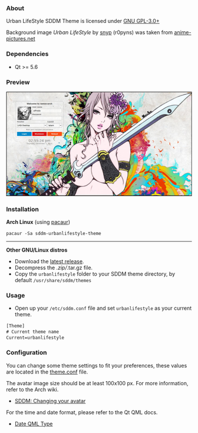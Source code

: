 ### About
Urban LifeStyle SDDM Theme is licensed under [GNU GPL-3.0+](https://www.gnu.org/licenses/gpl-3.0.txt)

Background image *Urban LifeStyle* by [snyp](http://r0pyns.deviantart.com/) (r0pyns) was taken from [anime-pictures.net](https://anime-pictures.net/pictures/view_post/100739)

### Dependencies
- Qt >= 5.6

### Preview
![Urban LifeStyle](https://raw.githubusercontent.com/AlfredoRamos/sddm-urbanlifestyle-theme/master/urbanlifestyle/images/urbanlifestyle.jpg)

### Installation
**Arch Linux** (using [pacaur](https://wiki.archlinux.org/index.php/Pacaur))

```shell
pacaur -Sa sddm-urbanlifestyle-theme
```
___
**Other GNU/Linux distros**
- Download the [latest release](https://github.com/AlfredoRamos/sddm-urbanlifestyle-theme/releases/latest).
- Decompress the *.zip/*.tar.gz file.
- Copy the `urbanlifestyle` folder to your SDDM theme directory, by default `/usr/share/sddm/themes`

### Usage
- Open up your `/etc/sddm.conf` file and set `urbanlifestyle` as your current theme.

```shell
[Theme]
# Current theme name
Current=urbanlifestyle
```

### Configuration
You can change some theme settings to fit your preferences, these values are located in the [theme.conf](https://github.com/AlfredoRamos/sddm-urbanlifestyle-theme/blob/master/urbanlifestyle/theme.conf) file.

The avatar image size should be at least 100x100 px. For more information, refer to the Arch wiki.
- [SDDM: Changing your avatar](https://wiki.archlinux.org/index.php/SDDM#Changing_your_avatar)

For the time and date format, please refer to the Qt QML docs.
- [Date QML Type](https://doc.qt.io/qt-5/qml-qtqml-date.html)
